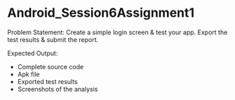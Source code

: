 # Android_Session6Assignment1

Problem Statement:
Create a simple login screen & test your app. Export the test results & submit the report.

 Expected Output:
- Complete source code
- Apk file
- Exported test results
- Screenshots of the analysis
